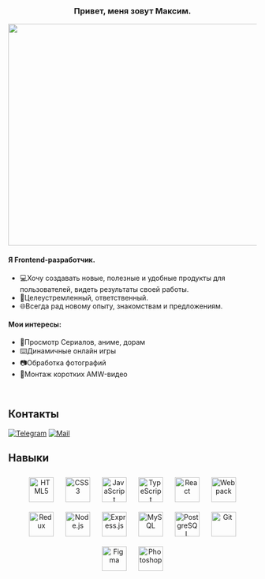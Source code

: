 ### <div align="center">Привет, меня зовут Максим.</div>

<div align="center">
  <img text-align="center" src="https://uprostim.com/wp-content/uploads/2021/04/image038-3.jpg" align="center"width="800" height="450">
</div>

#### Я Frontend-разработчик.

  - 💻Хочу создавать новые, полезные и удобные продукты для пользователей, видеть результаты своей работы.
  - 📝Целеустремленный, ответственный.
  - 🌐Всегда рад новому опыту, знакомствам и предложениям.

  #### Мои интересы:
  - 🌌Просмотр Сериалов, аниме, дорам
  - ⌨️Динамичные онлайн игры
  - 📷Обработка фотографий
  - 🎥Монтаж коротких AMW-видео
![]()  
  

<br/>  

## Контакты 

[![Telegram](https://img.shields.io/badge/Telegram-blue?logo=telegram&logoColor=white)](https://t.me/lru_roses) [![Mail](https://img.shields.io/badge/Email-red?logo=gmail&logoColor=white)](mailto:)

## Навыки 

</td><td valign="top" width="33%">

<div align="center">  
<a href="https://en.wikipedia.org/wiki/HTML5" target="_blank"><img style="margin: 10px" src="https://profilinator.rishav.dev/skills-assets/html5-original-wordmark.svg" alt="HTML5" height="50" /></a>  
<a href="https://www.w3schools.com/css/" target="_blank"><img style="margin: 10px" src="https://profilinator.rishav.dev/skills-assets/css3-original-wordmark.svg" alt="CSS3" height="50" /></a>  
<a href="https://www.javascript.com/" target="_blank"><img style="margin: 10px" src="https://profilinator.rishav.dev/skills-assets/javascript-original.svg" alt="JavaScript" height="50" /></a>  
<a href="https://www.typescriptlang.org/" target="_blank"><img style="margin: 10px" src="https://profilinator.rishav.dev/skills-assets/typescript-original.svg" alt="TypeScript" height="50" /></a>  
<a href="https://reactjs.org/" target="_blank"><img style="margin: 10px" src="https://profilinator.rishav.dev/skills-assets/react-original-wordmark.svg" alt="React" height="50" /></a>  
<a href="https://webpack.js.org/" target="_blank"><img style="margin: 10px" src="https://profilinator.rishav.dev/skills-assets/webpack-original.svg" alt="Webpack" height="50" /></a>  
<a href="https://redux.js.org/" target="_blank"><img style="margin: 10px" src="https://profilinator.rishav.dev/skills-assets/redux-original.svg" alt="Redux" height="50" /></a>  
<a href="https://nodejs.org/" target="_blank"><img style="margin: 10px" src="https://raw.githubusercontent.com/danielcranney/readme-generator/main/public/icons/skills/nodejs-colored.svg" alt="Node.js" height="50" /></a>  
<a href="https://expressjs.com/" target="_blank"><img style="margin: 10px" src="https://raw.githubusercontent.com/danielcranney/readme-generator/main/public/icons/skills/express-colored.svg" alt="Express.js" height="50" /></a>  
<a href="https://www.mysql.com/" target="_blank"><img style="margin: 10px" src="https://profilinator.rishav.dev/skills-assets/mysql-original-wordmark.svg" alt="MySQL" height="50" /></a>  
<a href="https://www.postgresql.org/" target="_blank"><img style="margin: 10px" src="https://profilinator.rishav.dev/skills-assets/postgresql-original-wordmark.svg" alt="PostgreSQL" height="50" /></a>  
<a href="https://github.com/" target="_blank"><img style="margin: 10px" src="https://profilinator.rishav.dev/skills-assets/git-scm-icon.svg" alt="Git" height="50" /></a>  
<a href="https://www.figma.com/" target="_blank"><img style="margin: 10px" src="https://profilinator.rishav.dev/skills-assets/figma-icon.svg" alt="Figma" height="50" /></a>  
<a href="https://www.adobe.com/in/products/photoshop.html" target="_blank"><img style="margin: 10px" src="https://profilinator.rishav.dev/skills-assets/photoshop-plain.svg" alt="Photoshop" height="50" /></a>  
</div>
